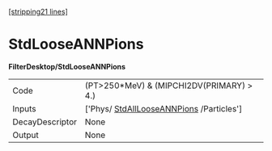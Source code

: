 [[stripping21 lines]](./stripping21-commonparticles)

# StdLooseANNPions

**FilterDesktop/StdLooseANNPions**

|                 |                                                                                 |
|-----------------|---------------------------------------------------------------------------------|
| Code            | (PT\>250\*MeV) & (MIPCHI2DV(PRIMARY) \> 4.)                                     |
| Inputs          | ['Phys/ [StdAllLooseANNPions](./stripping21-stdalllooseannpions) /Particles'] |
| DecayDescriptor | None                                                                            |
| Output          | None                                                                            |
